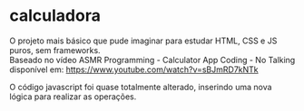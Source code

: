 # calculadora
O projeto mais básico que pude imaginar para estudar HTML, CSS e JS puros, sem frameworks. <br>
Baseado no vídeo ASMR Programming - Calculator App Coding - No Talking <br>
disponível em: https://www.youtube.com/watch?v=sBJmRD7kNTk<br>

O código javascript foi quase totalmente alterado, inserindo uma nova lógica para realizar as operações.

